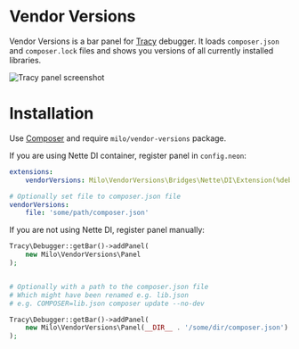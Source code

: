 # Vendor Versions
Vendor Versions is a bar panel for [Tracy](https://tracy.nette.org/) debugger. It loads `composer.json` and `composer.lock` files and shows you versions of all currently installed libraries.

![Tracy panel screenshot](https://github.com/milo/vendor-versions/raw/master/screenshot.png)


# Installation
Use [Composer](https://getcomposer.org) and require `milo/vendor-versions` package.

If you are using Nette DI container, register panel in `config.neon`:
```yaml
extensions:
    vendorVersions: Milo\VendorVersions\Bridges\Nette\DI\Extension(%debugMode%)

# Optionally set file to composer.json file
vendorVersions:
    file: 'some/path/composer.json'
```

If you are not using Nette DI, register panel manually:
```php
Tracy\Debugger::getBar()->addPanel(
	new Milo\VendorVersions\Panel
);


# Optionally with a path to the composer.json file
# Which might have been renamed e.g. lib.json
# e.g. COMPOSER=lib.json composer update --no-dev

Tracy\Debugger::getBar()->addPanel(
	new Milo\VendorVersions\Panel(__DIR__ . '/some/dir/composer.json')
);
```
